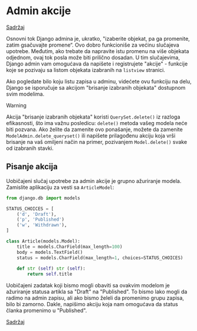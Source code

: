 
# Admin akcije

[Sadržaj](00_sadrzaj.md)

Osnovni tok Django admina je, ukratko, "izaberite objekat, pa ga promenite, zatim gsačuvajte promene“. Ovo dobro funkcioniše za većinu slučajeva upotrebe. Međutim, ako trebate da napravite istu promenu na više objekata odjednom, ovaj tok posla može biti prilično dosadan. U tim slučajevima, Django admin vam omogućava da napišete i registrujete "akcije" - funkcije koje se pozivaju sa listom objekata izabranih na `listview` stranici.

Ako pogledate bilo koju listu zapisa u adminu, videćete ovu funkciju na delu, Django se isporučuje sa akcijom "brisanje izabranih objekata" dostupnom svim modelima.

> [!Warning]
>
> Akcija "brisanje izabranih objekata" koristi `QuerySet.delete()` iz razloga efikasnosti, što ima važnu posledicu: `delete()` metoda vašeg modela neće biti pozvana. Ako želite da zamenite ovo ponašanje, možete da zamenite `ModelAdmin.delete_queryset()` ili napišete prilagođenu akciju koja vrši brisanje na vaš omiljeni način na primer, pozivanjem `Model.delete()` svake od izabranih stavki.

## Pisanje akcija

Uobičajeni slučaj upotrebe za admin akcije je grupno ažuriranje modela. Zamislite aplikaciju za vesti sa `ArticleModel`:

```py
from django.db import models

STATUS_CHOICES = [
    ('d', 'Draft'),
    ('p', 'Published')
    ('w', 'Withdrawn'),
]

class Article(models.Model):
    title = models.CharField(max_length=100)
    body = models.TextField()
    status = models.CharField(max_length=1, choices=STATUS_CHOICES)
    
    def str (self) str (self):
        return self.title
```

Uobičajeni zadatak koji bismo mogli obaviti sa ovakvim modelom je ažuriranje statusa artikla sa "Draft" na "Published". To bismo lako mogli da radimo na admin zapisu, ali ako bismo želeli da promenimo grupu zapisa, bilo bi zamorno. Dakle, napišimo akciju koja nam omogućava da status članka promenimo u "Published".

[Sadržaj](00_sadrzaj.md)
